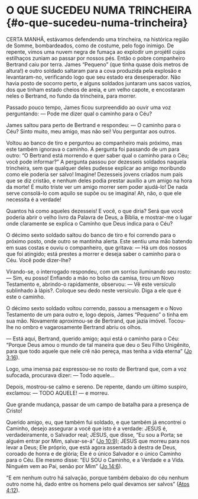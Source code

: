 # O QUE SUCEDEU NUMA TRINCHEIRA {#o-que-sucedeu-numa-trincheira}

CERTA MANHÃ, estávamos defendendo uma trincheira, na histórica região de Somme, bombardeados, como de costume, pelo fogo inimigo. De repente, vimos uma nuvem negra de fumaça ao explodir um projétil cujos estilhaços zuniam ao passar por nossos pés. Então o pobre companheiro Bertrand caiu por terra. James “Pequeno” (que tinha quase dois metros de altura!) e outro soldado saltaram para a cova produzida pela explosão e levantaram-no, verificando logo que seu estado era desesperador. Não havia posto de socorro perto, e alguns soldados juntaram uns sacos vazios, dos que tinham estado cheios de areia, e um velho capote, e encostaram neles o Bertrand, no fundo da trincheira, para morrer.

Passado pouco tempo, James ficou surpreendido ao ouvir uma voz perguntando: — Pode me dizer qual o caminho para o Céu?

James saltou para perto de Bertrand e respondeu: — O caminho para o Céu? Sinto muito, meu amigo, mas não sei! Vou perguntar aos outros.

Voltou ao banco de tiro e perguntou ao companheiro mais próximo, mas este também ignorava o caminho. A pergunta foi passando de um para outro: “O Bertrand está morrendo e quer saber qual o caminho para o Céu; você pode informar?” A pergunta passou por dezesseis soldados naquela trincheira, sem que qualquer deles pudesse explicar ao amigo moribundo como ele poderia ser salvo! Imagine! Dezesseis jovens criados num país que se diz cristão, e nenhum deles podia prestar auxílio a um amigo na hora da morte! É muito triste ver um amigo morrer sem poder ajudá-lo! De nada serve consolá-lo com aquilo se supõe ou se imagina! Ah, não, o que ele necessita é a verdade!

Quantos há como aqueles dezesseis! E você, o que diria? Será que você poderia abrir o velho livro da Palavra de Deus, a Bíblia, e mostrar-me o lugar onde claramente se explica o Caminho que Deus indica para o Céu?

O décimo sexto soldado saltou do banco de tiro e foi correndo para o próximo posto, onde outro se mantinha alerta. Este sentiu uma mão batendo em suas costas e ouviu o companheiro, que gritava: — Há um dos nossos que foi atingido; está prestes a morrer e deseja saber o caminho para o Céu. Você pode dizer-lhe?

Virando-se, o interrogado respondeu, com um sorriso iluminando seu rosto: — Sim, eu posso! Enfiando a mão no bolso da camisa, tirou um Novo Testamento e, abrindo-o rapidamente, observou: — Vê este versículo sublinhado à lápis?. Coloque seu dedo neste versículo. Diga a ele que é este o caminho.

O décimo sexto soldado voltou correndo, passou a mensagem e o Novo Testamento de um para outro e, logo depois, James “Pequeno” o tinha em sua mão. Novamente aproximou-se de Bertrand, que jazia imóvel. Tocou-lhe no ombro e vagarosamente Bertrand abriu os olhos.

— Está aqui, Bertrand, querido amigo; aqui está o caminho para o Céu: “Porque Deus amou o mundo de tal maneira que deu o Seu Filho Unigênito, para que todo aquele que nele crê não pereça, mas tenha a vida eterna” ([Jo 3:16](http://bibliaonline.com.br/acf/jo/3/16)).

Logo, uma imensa paz expressou-se no rosto de Bertrand que, com a voz sufocada, procurava dizer: — Todo aquele...

Depois, mostrou-se calmo e sereno. De repente, dando um último suspiro, exclamou: — TODO AQUELE! — e morreu.

Que grande mudança, passar de um campo de batalha para a presença de Cristo!

Querido amigo, eu, que também fui soldado, e que também já encontrei o Caminho, desejo assegurar a você que isto é a verdade: JESUS é, verdadeiramente, o Salvador real; JESUS, que disse, “Eu sou a Porta; se alguém entrar por Mim, salvar-se-á” ([Jo 10:9](http://bibliaonline.com.br/acf/jo/10/9)); JESUS que morreu para nos levar a Deus; Ele próprio, que está agora assentado à destra de Deus, coroado de honra e de glória; Ele é o único Salvador e o único Caminho para o Céu. Ele mesmo disse: “EU SOU o Caminho, e a Verdade e a Vida. Ninguém vem ao Pai, senão por Mim” ([Jo 14:6](http://bibliaonline.com.br/acf/jo/14/6)).

“E em nenhum outro há salvação, porque também debaixo do céu nenhum outro nome há, dado entre os homens pelo qual devamos ser salvos” ([Atos 4:12](http://bibliaonline.com.br/acf/atos/4/12)).